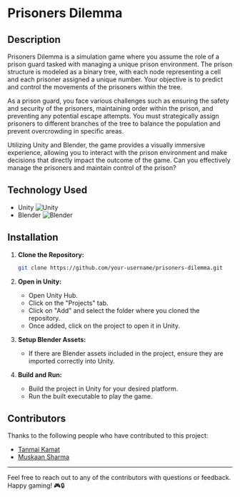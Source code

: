 # Prisoners Dilemma

## Description
Prisoners Dilemma is a simulation game where you assume the role of a prison guard tasked with managing a unique prison environment. The prison structure is modeled as a binary tree, with each node representing a cell and each prisoner assigned a unique number. Your objective is to predict and control the movements of the prisoners within the tree.

As a prison guard, you face various challenges such as ensuring the safety and security of the prisoners, maintaining order within the prison, and preventing any potential escape attempts. You must strategically assign prisoners to different branches of the tree to balance the population and prevent overcrowding in specific areas.

Utilizing Unity and Blender, the game provides a visually immersive experience, allowing you to interact with the prison environment and make decisions that directly impact the outcome of the game. Can you effectively manage the prisoners and maintain control of the prison?

## Technology Used
- Unity ![Unity](https://img.shields.io/badge/-Unity-000000?style=flat&logo=unity)
- Blender ![Blender](https://img.shields.io/badge/-Blender-F5792A?style=flat&logo=blender)

## Installation
1. **Clone the Repository:**
   ```bash
   git clone https://github.com/your-username/prisoners-dilemma.git
   ```
   
2. **Open in Unity:**
   - Open Unity Hub.
   - Click on the "Projects" tab.
   - Click on "Add" and select the folder where you cloned the repository.
   - Once added, click on the project to open it in Unity.

3. **Setup Blender Assets:**
   - If there are Blender assets included in the project, ensure they are imported correctly into Unity.

4. **Build and Run:**
   - Build the project in Unity for your desired platform.
   - Run the built executable to play the game.

## Contributors
Thanks to the following people who have contributed to this project:

- [Tanmai Kamat](https://github.com/Tanmai2002)
- [Muskaan Sharma](https://github.com/mvs1903)

---

Feel free to reach out to any of the contributors with questions or feedback. Happy gaming! 🎮🔒
